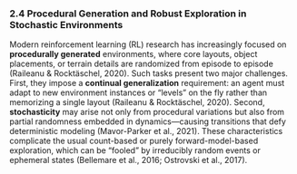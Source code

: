 ### 2.4 Procedural Generation and Robust Exploration in Stochastic Environments

Modern reinforcement learning (RL) research has increasingly focused on **procedurally generated** environments, where core layouts, object placements, or terrain details are randomized from episode to episode (Raileanu & Rocktäschel, 2020). Such tasks present two major challenges. First, they impose a **continual generalization** requirement: an agent must adapt to new environment instances or “levels” on the fly rather than memorizing a single layout (Raileanu & Rocktäschel, 2020). Second, **stochasticity** may arise not only from procedural variations but also from partial randomness embedded in dynamics—causing transitions that defy deterministic modeling (Mavor-Parker et al., 2021). These characteristics complicate the usual count-based or purely forward-model-based exploration, which can be “fooled” by irreducibly random events or ephemeral states (Bellemare et al., 2016; Ostrovski et al., 2017).
